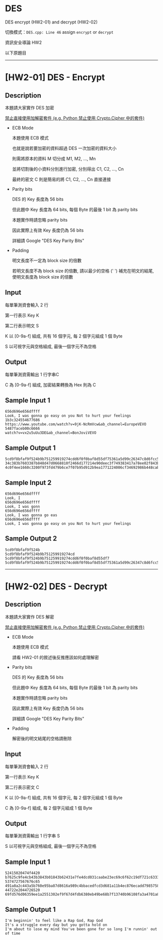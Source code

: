 # DES
DES encrypt (HW2-01) and decrypt (HW2-02)

切換模式：<code>DES.cpp: Line 46</code> assign <code>encrypt</code> or <code>decrypt</code>

資訊安全導論 HW2

以下原題目

***

# [HW2-01] DES - Encrypt
## Description

本題請大家實作 DES 加密

<ins>禁止直接使用加解密套件 (e.g. Python 禁止使用 Crypto.Cipher 中的套件)</ins>

* ECB Mode

  本題使用 ECB 模式

  也就是說若要加密的資料超過 DES 一次加密的資料大小

  則需將原本的資料 M 切分成 M1, M2, ..., Mn

  並將切割後的小資料分別進行加密, 分別得出 C1, C2, ..., Cn

  最終的密文 C 則是簡易的將 C1, C2, ..., Cn 直接連接

* Parity bits

  DES 的 Key 長度為 56 bits

  但此題中 Key 長度為 64 bits, 每個 Byte 的最後 1 bit 為 parity bits

  本題實作時請忽略 parity bits

  因此實際上有效 Key 長度仍為 56 bits

  詳細請 Google "DES Key Parity Bits"

* Padding

  明文長度不一定為 block size 的倍數

  若明文長度不為 block size 的倍數, 請以最少的空格 (' ') 補充在明文的結尾, 使明文長度為 block size 的倍數


## Input

  每單筆測資會輸入 2 行

  第一行表示 Key K

  第二行表示明文 S

  K 以 [0-9a-f] 組成, 共有 16 個字元, 每 2 個字元組成 1 個 Byte

  S 以可視字元與空格組成, 最後一個字元不為空格


## Output

  每單筆測資需輸出 1 行字串C

  C 為 [0-9a-f] 組成, 加密結果轉換為 Hex 則為 C


## Sample Input 1 

    656d696e656dffff
    Look, I was gonna go easy on you Not to hurt your feelings
    1b3c324554677686
    https://www.youtube.com/watch?v=9jK-NcRmVcw&ab_channel=EuropeVEVO
    5487faceb00c6666
    watch?v=vx2u5uUu3DE&ab_channel=BonJoviVEVO
    
## Sample Output 1

    5cd9f8bfaf9f524b9b751259919274cdd6f0f0baf8d55df75361a5d99c26347c8d6fcc58386c7ecbffc2cc84660cadbec354c7a1a83395d3a226c97030421709
    34c383b7603387b848d47d0668810f2466d177214e90deec3f749383417a78ee02f843b017c5e923590a3e407f59274f5450c18e91894c6ef850adcbe41481d7a847b0801b48576d
    4c0f4ee1660c3200f973fd479b6ce7f07b95d912b9ea1771224006cf34692986b448cab4ba27ce1bd5ec96fc0b73935c

## Sample Input 2 

    656d696e656dffff
    Look, I
    656d696e656dffff
    Look, I was gonn
    656d696e656dffff
    Look, I was gonna go eas
    656d696e656dffff
    Look, I was gonna go easy on you Not to hurt your feelings

## Sample Output 2

    5cd9f8bfaf9f524b
    5cd9f8bfaf9f524b9b751259919274cd
    5cd9f8bfaf9f524b9b751259919274cdd6f0f0baf8d55df7
    5cd9f8bfaf9f524b9b751259919274cdd6f0f0baf8d55df75361a5d99c26347c8d6fcc58386c7ecbffc2cc84660cadbec354c7a1a83395d3a226c97030421709

***

# [HW2-02] DES - Decrypt
## Description

本題請大家實作 DES 解密

<ins>禁止直接使用加解密套件 (e.g. Python 禁止使用 Crypto.Cipher 中的套件)</ins>

* ECB Mode

  本題使用 ECB 模式

  請看 HW2-01 的敘述後反推應該如何處理解密

* Parity bits

  DES 的 Key 長度為 56 bits

  但此題中 Key 長度為 64 bits, 每個 Byte 的最後 1 bit 為 parity bits

  本題實作時請忽略 parity bits

  因此實際上有效 Key 長度仍為 56 bits

  詳細請 Google "DES Key Parity Bits"

* Padding

  解密後的明文結尾的空格請刪除


## Input

  每單筆測資會輸入 2 行

  第一行表示 Key K

  第二行表示密文 C

  K 以 [0-9a-f] 組成, 共有 16 個字元, 每 2 個字元組成 1 個 Byte

  C 為 [0-9a-f] 組成, 每 2 個字元組成 1 個 Byte


## Output

  每單筆測資需輸出 1 行字串 S

  S 以可視字元與空格組成, 最後一個字元不為空格


## Sample Input 1 

    52415020474f4420
    b7625c9fe4cb43b3843b01843b62431e7fe4dcd031caabe23ec69c6f62c19df721c633352e4f7b998e667e5ffe8bbc17
    5374727567676c65
    491a8a2c443a5b760e95ba87d8616a989c4bbacedfcd3d681a11b4ec876ecadd79857582a722f0f21d4d51482e067b32
    44722e2044726520
    69fd576d06359ee1a2551302ef9f67d4fdb6380eb49be68b7f13740b96108fa3a4701a8f4ffb0759b2a70fced04427ada7564f285b2005fff4a32e75422ffa26cca99968ffb36ee1875ec09dfef4cfb6

## Sample Output 1

    I'm beginnin' to feel like a Rap God, Rap God
    It's a struggle every day but you gotta hold on
    I'm about to lose my mind You've been gone for so long I'm runnin' out of time
